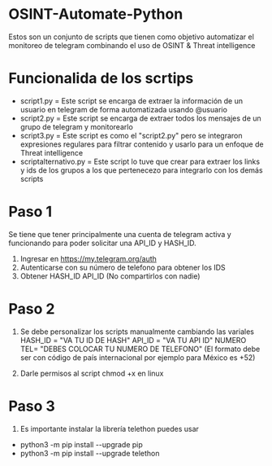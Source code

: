 # OSINT-Automate-Python
Estos son un conjunto de scripts que tienen como objetivo automatizar el monitoreo de telegram combinando el uso de OSINT &amp; Threat intelligence

# Funcionalida de los scrtips
- script1.py = Este script se encarga de extraer la información de un usuario en telegram de forma automatizada usando @usuario
- script2.py = Este script se encarga de extraer todos los mensajes de un grupo de telegram y monitorearlo
- script3.py = Este script es como el "script2.py" pero se integraron expresiones regulares para filtrar contenido y usarlo para un enfoque de Threat intelligence
- scriptalternativo.py = Este script lo tuve que crear para extraer los links y ids de los grupos a los que pertenecezo para integrarlo con los demás scripts

# Paso 1
Se tiene que tener principalmente una cuenta de telegram activa y funcionando para poder solicitar una API_ID y HASH_ID.

1) Ingresar en https://my.telegram.org/auth
2) Autenticarse con su número de telefono para obtener los IDS
3) Obtener HASH_ID API_ID (No compartirlos con nadie)

# Paso 2
1) Se debe personalizar los scripts manualmente cambiando las variales
   HASH_ID = "VA TU ID DE HASH"
   API_ID = "VA TU API ID"
   NUMERO TEL= "DEBES COLOCAR TU NUMERO DE TELEFONO" (El formato debe ser con código de país internacional por ejemplo para México es +52)

2) Darle permisos al script chmod +x en linux

# Paso 3
1) Es importante instalar la librería telethon puedes usar
- python3 -m pip install --upgrade pip
- python3 -m pip install --upgrade telethon

